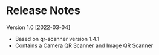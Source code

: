 # Release Notes

Version 1.0 [2022-03-04]
* Based on qr-scanner version 1.4.1
* Contains a Camera QR Scanner and Image QR Scanner

